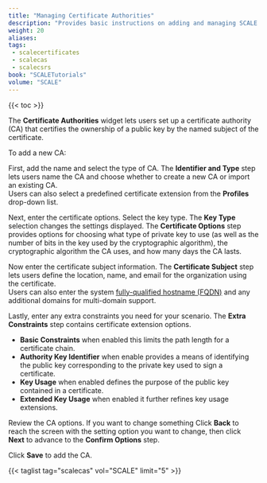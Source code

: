 ```yaml
---
title: "Managing Certificate Authorities"
description: "Provides basic instructions on adding and managing SCALE certificate authorities (CAs)."
weight: 20
aliases:
tags:
 - scalecertificates
 - scalecas
 - scalecsrs
book: "SCALETutorials"
volume: "SCALE"
---
```


{{< toc >}}



The **Certificate Authorities** widget lets users set up a certificate authority (CA) that certifies the ownership of a public key by the named subject of the certificate.

To add a new CA:

First, add the name and select the type of CA.
The **Identifier and Type** step lets users name the CA and choose whether to create a new CA or import an existing CA.     
Users can also select a predefined certificate extension from the **Profiles** drop-down list.

Next, enter the certificate options. Select the key type. The **Key Type** selection changes the settings displayed.
The **Certificate Options** step provides options for choosing what type of private key to use (as well as the number of bits in the key used by the cryptographic algorithm), the cryptographic algorithm the CA uses, and how many days the CA lasts.

Now enter the certificate subject information. 
The **Certificate Subject** step lets users define the location, name, and email for the organization using the certificate.    
Users can also enter the system [fully-qualified hostname (FQDN)](https://kb.iu.edu/d/aiuv) and any additional domains for multi-domain support.

Lastly, enter any extra constraints you need for your scenario. 
The **Extra Constraints** step contains certificate extension options.

* **Basic Constraints** when enabled this limits the path length for a certificate chain.
* **Authority Key Identifier** when enable provides a means of identifying the public key corresponding to the private key used to sign a certificate.
* **Key Usage** when enabled defines the purpose of the public key contained in a certificate.
* **Extended Key Usage** when enabled it further refines key usage extensions.

Review the CA options. If you want to change something Click **Back** to reach the screen with the setting option you want to change, then click **Next** to advance to the **Confirm Options** step.

Click **Save** to add the CA.

{{< taglist tag="scalecas" vol="SCALE" limit="5" >}}